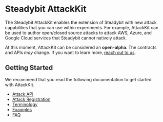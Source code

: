 # Steadybit AttackKit

The Steadybit AttackKit enables the extension of Steadybit with new attack capabilities that you can use within experiments. For example, AttackKit can be used to author open/closed source attacks to attack AWS, Azure, and Google Cloud services that Steadybit cannot natively attack.

At this moment, AttackKit can be considered an **open-alpha**. The contracts and APIs *may* change. If you want to learn more, [reach out to us](https://www.steadybit.com/contact).

## Getting Started

We recommend that you read the following documentation to get started with AttackKit.

 - [Attack API](/docs/attack-api.md)
 - [Attack Registration](/docs/attack-registration.md)
 - [Terminology](/docs/terminology.md)
 - [Examples](/docs/examples.md)
 - [FAQ](/docs/faq.md)
